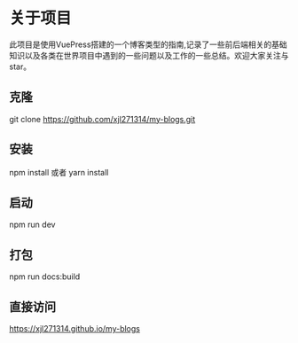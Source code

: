 # 关于项目

此项目是使用VuePress搭建的一个博客类型的指南,记录了一些前后端相关的基础知识以及各类在世界项目中遇到的一些问题以及工作的一些总结。欢迎大家关注与star。


## 克隆
git clone https://github.com/xjl271314/my-blogs.git

## 安装
npm install  或者  yarn install

## 启动
npm run dev

## 打包
npm run docs:build

## 直接访问

https://xjl271314.github.io/my-blogs




